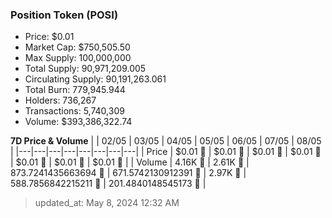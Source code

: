 
  ### Position Token (POSI)
  - Price: $0.01
  - Market Cap: $750,505.50
  - Max Supply: 100,000,000
  - Total Supply: 90,971,209.005
  - Circulating Supply: 90,191,263.061
  - Total Burn: 779,945.944
  - Holders: 736,267
  - Transactions: 5,740,309
  - Volume: $393,386,322.74

  **7D Price & Volume**
  | | 02&#x2F;05 | 03&#x2F;05 | 04&#x2F;05 | 05&#x2F;05 | 06&#x2F;05 | 07&#x2F;05 | 08&#x2F;05 |
  |---|---|---|---|---|---|---|---|
  | Price | $0.01 🔻 | $0.01 🚀 | $0.01 🚀 | $0.01 🚀 | $0.01 🔻 | $0.01 🚀 | $0.01 🔻 |
  | Volume | 4.16K 🔻 | 2.61K 🔻 | 873.7241435663694 🔻 | 671.5742130912391 🔻 | 2.97K 🚀 | 588.7856842215211 🔻 | 201.4840148545173 🔻 |

  > updated_at: May 8, 2024 12:32 AM

